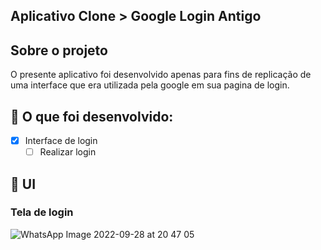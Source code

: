 ## Aplicativo Clone > Google Login Antigo

## Sobre o projeto
O presente aplicativo foi desenvolvido apenas para fins de replicação de uma interface que era utilizada pela google em sua pagina de login.

## :paperclip: O que foi desenvolvido: 

- [X] Interface de login
	- [ ] Realizar login

## :art: UI 

###  Tela de login

![WhatsApp Image 2022-09-28 at 20 47 05](https://user-images.githubusercontent.com/53342708/192908482-5de50bf5-5b87-4487-bc5d-649fda98c0d2.jpeg)




